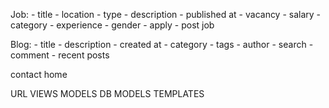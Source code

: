 Job:
    - title
    - location 
    - type
    - description
    - published at 
    - vacancy
    - salary 
    - category
    - experience
    - gender
    - apply
    - post job
    
Blog:
    - title
    - description
    - created at 
    - category
    - tags
    - author 
    - search
    - comment
    - recent posts
    
   
contact 
home


URL
VIEWS 
MODELS 
DB
MODELS
TEMPLATES
        
    
    
       